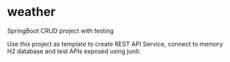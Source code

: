 # weather
SpringBoot CRUD project with testing

Use this project as template to create REST API Service, connect to memory H2 database and test APIs exposed using junit.
